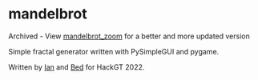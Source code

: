 # mandelbrot
Archived - View [mandelbrot_zoom](https://github.com/ianjustiz/mandelbrot_zoom) for a better and more updated version

Simple fractal generator written with PySimpleGUI and pygame.

Written by [Ian](https://github.com/ianjustiz) and [Bed](https://github.com/panbed) for HackGT 2022.

